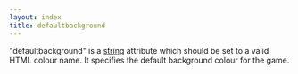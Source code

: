 ```yaml
---
layout: index
title: defaultbackground
---
```


"defaultbackground" is a [string](../types/string.html) attribute which should be set to a valid HTML colour name. It specifies the default background colour for the game.
